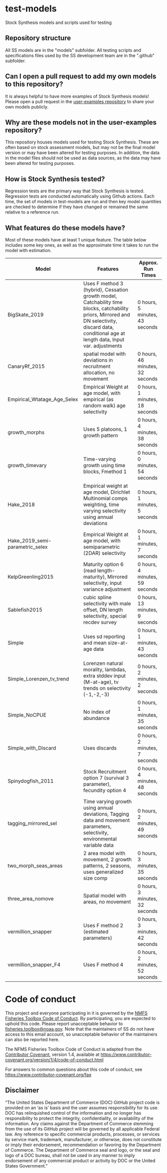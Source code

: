 # test-models

Stock Synthesis models and scripts used for testing

## Repository structure

All SS models are in the "models" subfolder. All testing scripts and specifications files used by the SS development team are in the ".github" subfolder.

## Can I open a pull request to add my own models to this repository?

It is always helpful to have more examples of Stock Synthesis models! Please open a pull request in the [user-examples repository](https://github.com/nmfs-stock-synthesis/user-examples) to share your own models publicly.

## Why are these models not in the user-examples repository?

This repository houses models used for testing Stock Synthesis. These are often based on stock assessment models, but may not be the final model version or may have been altered for testing purposes. In addition, the data in the model files should not be used as data sources, as the data may have been altered for testing purposes.

## How is Stock Synthesis tested?

Regression tests are the primary way that Stock Synthesis is tested. Regression tests are conducted automatically using Github actions. Each time, the set of models in test-models are run and then key model quantities are checked to determine if they have changed or remained the same relative to a reference run.

## What features do these models have?

Most of these models have at least 1 unique feature. The table below includes some key ones, as well as the approximate time it takes to run the model with estimation.

| Model | Features | Approx. Run Times |
| ----- | -------- | ----------------- |
| BigSkate_2019 | Uses F method 3 (hybrid), Cessation growth model, Catchability time blocks, catchability priors,  Mirrored and DN selectivity, discard data, conditional age at length data, Input var. adjustments | 0 hours, 5 minutes, 43 seconds |
| CanaryRf_2015 | spatial model with deviations in recruitment allocation, no movement | 0 hours, 46 minutes, 32 seconds |
| Empirical_Wtatage_Age_Selex | Empirical Weight at age model, with empirical (as random walk) age selectivity | 0 hours, 1 minutes, 18 seconds |
| growth_morphs | Uses 5 platoons, 1 growth pattern| 0 hours, 4 minutes, 38 seconds |
| growth_timevary | Time-varying growth using time blocks, Fmethod 1 | 0 hours, 0 minutes, 54 seconds |
| Hake_2018 | Empirical weight at age model, Dirichlet Multinomial comps weighting, time varying selectivity using annual deviations | 0 hours, 1 minutes, 5 seconds |
| Hake_2019_semi-parametric_selex | Empirical Weight at age model, with semiparametric (2DAR) selectivity | 0 hours, 1 minutes, 7 seconds |
| KelpGreenling2015 | Maturity option 6 (read length-maturity), Mirrored selectivity, input variance adjustment | 0 hours, 4 minutes, 59 seconds |
| Sablefish2015 | cubic spline selectivity with male offset, DN length selectivity, special recdev survey | 0 hours, 13 minutes, 9 seconds |
| Simple | Uses sd reporting and mean size-at-age data | 0 hours, 1 minutes, 43 seconds |
| Simple_Lorenzen_tv_trend | Lorenzen natural morality, lambdas, extra stddev input (M-at-age), tv trends on selectivity (-1,-2,-3) | 0 hours, 2 minutes, 2 seconds |
| Simple_NoCPUE | No index of abundance | 0 hours, 1 minutes, 35 seconds |
| Simple_with_Discard | Uses discards | 0 hours, 2 minutes, 7 seconds |
| Spinydogfish_2011 | Stock Recruitment option 7 (survival 3 parameter), fecundity option 4  | 0 hours, 4 minutes, 48 seconds |
| tagging_mirrored_sel | Time varying growth using annual deviations, Tagging data and movement parameters, selectivity, environmental variable data | 0 hours, 2 minutes, 49 seconds |
| two_morph_seas_areas  | 2 area model with movement, 2 growth patterns, 2 seasons, uses generalized size comp | 0 hours, 3 minutes, 35 seconds |
| three_area_nomove | Spatial model with areas, no movement | 0 hours, 3 minutes, 32 seconds |
| vermillion_snapper | Uses F method 2 (estimated parameters) | 0 hours, 3 minutes, 42 seconds |
| vermillion_snapper_F4 | Uses F method 4 | 0 hours, 2 minutes, 52 seconds |

# Code of conduct

This project and everyone participating in it is governed by the [NMFS Fisheries Toolbox Code of Conduct](https://github.com/nmfs-fish-tools/Resources/blob/master/CODE_OF_CONDUCT.md). By participating, you are expected to uphold this code. Please report unacceptable behavior to [fisheries.toolbox@noaa.gov](mailto:fisheries.toolbox@noaa.gov). Note that the maintainers of SS do not have access to this email account, so unacceptable behavior of the maintainers can also be reported here.

The NFMS Fisheries Toolbox Code of Conduct is adapted from the [Contributor Covenant][homepage], version 1.4,
available at https://www.contributor-covenant.org/version/1/4/code-of-conduct.html

[homepage]: https://www.contributor-covenant.org

For answers to common questions about this code of conduct, see
https://www.contributor-covenant.org/faq

## Disclaimer

“The United States Department of Commerce (DOC) GitHub project code is provided on an ‘as is’ basis and the user assumes responsibility for its use. DOC has relinquished control of the information and no longer has responsibility to protect the integrity, confidentiality, or availability of the information. Any claims against the Department of Commerce stemming from the use of its GitHub project will be governed by all applicable Federal law. Any reference to specific commercial products, processes, or services by service mark, trademark, manufacturer, or otherwise, does not constitute or imply their endorsement, recommendation or favoring by the Department of Commerce. The Department of Commerce seal and logo, or the seal and logo of a DOC bureau, shall not be used in any manner to imply endorsement of any commercial product or activity by DOC or the United States Government.”

